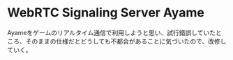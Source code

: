 # WebRTC Signaling Server Ayame

Ayameをゲームのリアルタイム通信で利用しようと思い、試行錯誤していたところ、そのままの仕様だとどうしても不都合があることに気づいたので、改修していく。

